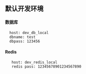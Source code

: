## 默认开发环境

#### 数据库 
```
  host: dev_db_local
  dbname: test
  dbpass: 123456
```
#### Redis 
```
   host: dev_redis_local
   redis pass: 12345678901234567890
```
